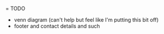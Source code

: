 = TODO

* venn diagram (can't help but feel like I'm putting this bit off)
* footer and contact details and such
